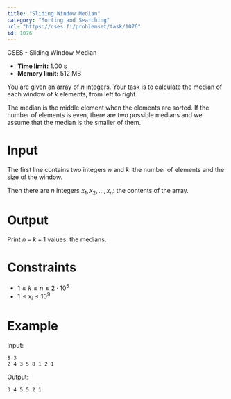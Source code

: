 ```yaml
---
title: "Sliding Window Median"
category: "Sorting and Searching"
url: "https://cses.fi/problemset/task/1076"
id: 1076
---
```


CSES - Sliding Window Median

  * **Time limit:** 1.00 s
  * **Memory limit:** 512 MB

You are given an array of $n$ integers. Your task is to calculate the median
of each window of $k$ elements, from left to right.

The median is the middle element when the elements are sorted. If the number
of elements is even, there are two possible medians and we assume that the
median is the smaller of them.

# Input

The first line contains two integers $n$ and $k$: the number of elements and
the size of the window.

Then there are $n$ integers $x_1,x_2,\ldots,x_n$: the contents of the array.

# Output

Print $n-k+1$ values: the medians.

# Constraints

  * $1 \le k \le n \le 2 \cdot 10^5$
  * $1 \le x_i \le 10^9$

# Example

Input:

    
    
    8 3
    2 4 3 5 8 1 2 1
    

Output:

    
    
    3 4 5 5 2 1
    

